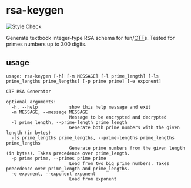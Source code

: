 # rsa-keygen
![Style Check](https://github.com/alanyee/rsa-keygen/actions/workflows/linter.yml/badge.svg)

Generate textbook integer-type RSA schema for fun/[CTF](https://ctftime.org/)s. Tested for primes numbers up to 300 digits.

## usage

```
usage: rsa-keygen [-h] [-m MESSAGE] [-l prime_length] [-ls prime_lengths prime_lengths] [-p prime prime] [-e exponent]

CTF RSA Generator

optional arguments:
  -h, --help            show this help message and exit
  -m MESSAGE, --message MESSAGE
                        Message to be encrypted and decrypted
  -l prime_length, --prime-length prime_length
                        Generate both prime numbers with the given length (in bytes)
  -ls prime_lengths prime_lengths, --prime-lengths prime_lengths prime_lengths
                        Generate prime numbers from the given length (in bytes). Takes precedence over prime_length.
  -p prime prime, --primes prime prime
                        Load from two big prime numbers. Takes precedence over prime_length and prime_lengths.
  -e exponent, --exponent exponent
                        Load from exponent
 ```
